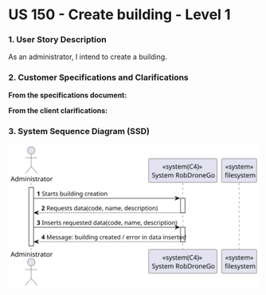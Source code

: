 # US 150 - Create building - Level 1

### 1. User Story Description

As an administrator, I intend to create a building.

### 2. Customer Specifications and Clarifications

**From the specifications document:**



**From the client clarifications:**

### 3. System Sequence Diagram (SSD)
![SSD_US150](SSD_US150.svg)
